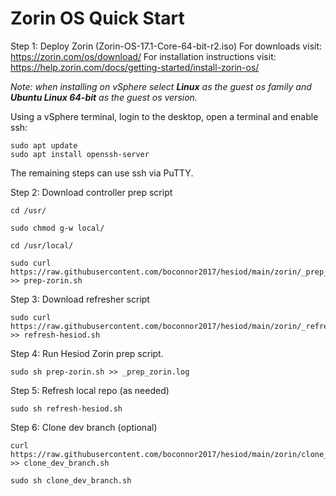# Zorin OS Quick Start
Step 1: Deploy Zorin (Zorin-OS-17.1-Core-64-bit-r2.iso)
For downloads visit: https://zorin.com/os/download/ 
For installation instructions visit: https://help.zorin.com/docs/getting-started/install-zorin-os/ 

*Note: when installing on vSphere select ***Linux*** as the guest os family and ***Ubuntu Linux 64-bit*** as the guest os version.*

Using a vSphere terminal, login to the desktop, open a terminal and enable ssh:
```
sudo apt update
sudo apt install openssh-server
```

The remaining steps can use ssh via PuTTY. 

Step 2: Download controller prep script 
```
cd /usr/
```
```
sudo chmod g-w local/
```
```
cd /usr/local/
```

```
sudo curl https://raw.githubusercontent.com/boconnor2017/hesiod/main/zorin/_prep_zorin.sh >> prep-zorin.sh
```

Step 3: Download refresher script
```
sudo curl https://raw.githubusercontent.com/boconnor2017/hesiod/main/zorin/_refresh_zorin.sh >> refresh-hesiod.sh
```

Step 4: Run Hesiod Zorin prep script. 
```
sudo sh prep-zorin.sh >> _prep_zorin.log
```

Step 5: Refresh local repo (as needed)
```
sudo sh refresh-hesiod.sh
``` 

Step 6: Clone dev branch (optional)
```
curl https://raw.githubusercontent.com/boconnor2017/hesiod/main/zorin/clone_dev_branch.sh >> clone_dev_branch.sh
```
```
sudo sh clone_dev_branch.sh
```
